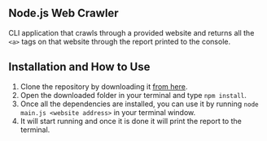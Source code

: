 ## Node.js Web Crawler
CLI application that crawls through a provided website and returns all the `<a>` tags on that website through the report printed to the console. 

## Installation and How to Use

 1. Clone the repository by downloading it  [from here](https://github.com/PiotrekCodes/web-crawler-nodejs).
 2. Open the downloaded folder in your terminal and type `npm install`.
 3. Once all the dependencies are installed, you can use it by running `node main.js <website address>` in your terminal window.
 4. It will start running and once it is done it will print the report to the terminal.
